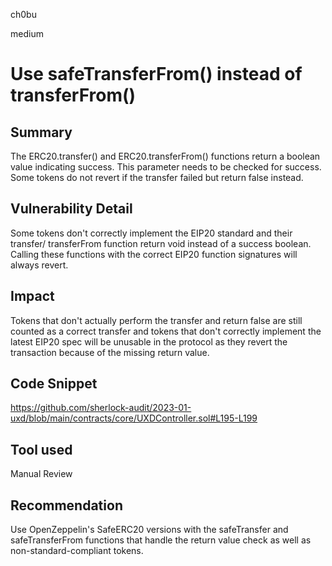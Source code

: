 ch0bu

medium

# Use safeTransferFrom() instead of transferFrom()


## Summary
The ERC20.transfer() and ERC20.transferFrom() functions return a boolean value indicating success. This parameter needs to be checked for success. Some tokens do not revert if the transfer failed but return false instead.

## Vulnerability Detail
Some tokens don't correctly implement the EIP20 standard and their transfer/ transferFrom function return void instead of a success boolean. Calling these functions with the correct EIP20 function signatures will always revert.

## Impact
Tokens that don't actually perform the transfer and return false are still counted as a correct transfer and tokens that don't correctly implement the latest EIP20 spec will be unusable in the protocol as they revert the transaction because of the missing return value.

## Code Snippet
https://github.com/sherlock-audit/2023-01-uxd/blob/main/contracts/core/UXDController.sol#L195-L199

## Tool used

Manual Review

## Recommendation
Use OpenZeppelin's SafeERC20 versions with the safeTransfer and safeTransferFrom functions that handle the return value check as well as non-standard-compliant tokens.
